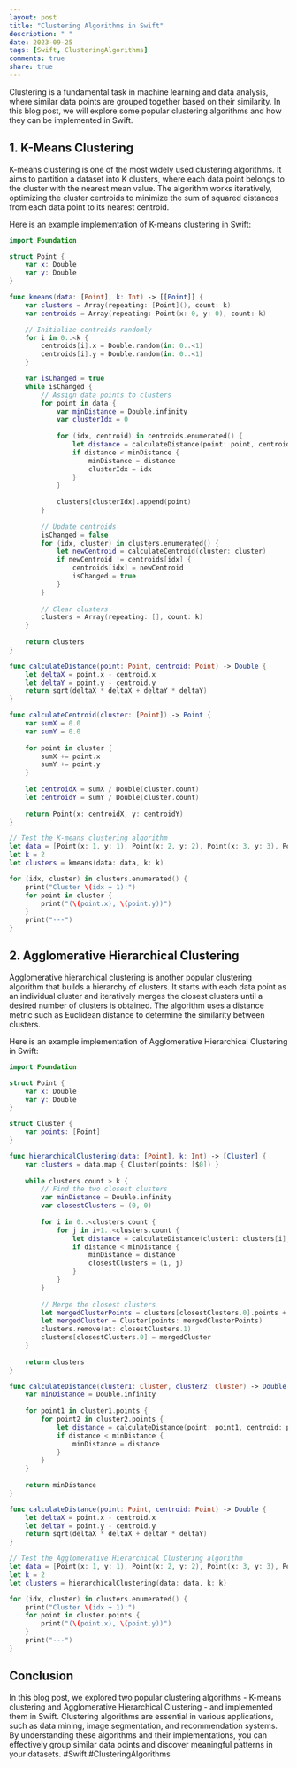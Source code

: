 ```yaml
---
layout: post
title: "Clustering Algorithms in Swift"
description: " "
date: 2023-09-25
tags: [Swift, ClusteringAlgorithms]
comments: true
share: true
---
```


Clustering is a fundamental task in machine learning and data analysis, where similar data points are grouped together based on their similarity. In this blog post, we will explore some popular clustering algorithms and how they can be implemented in Swift.

## 1. K-Means Clustering

K-means clustering is one of the most widely used clustering algorithms. It aims to partition a dataset into K clusters, where each data point belongs to the cluster with the nearest mean value. The algorithm works iteratively, optimizing the cluster centroids to minimize the sum of squared distances from each data point to its nearest centroid.

Here is an example implementation of K-means clustering in Swift:

```swift
import Foundation

struct Point {
    var x: Double
    var y: Double
}

func kmeans(data: [Point], k: Int) -> [[Point]] {
    var clusters = Array(repeating: [Point](), count: k)
    var centroids = Array(repeating: Point(x: 0, y: 0), count: k)

    // Initialize centroids randomly
    for i in 0..<k {
        centroids[i].x = Double.random(in: 0..<1)
        centroids[i].y = Double.random(in: 0..<1)
    }

    var isChanged = true
    while isChanged {
        // Assign data points to clusters
        for point in data {
            var minDistance = Double.infinity
            var clusterIdx = 0
            
            for (idx, centroid) in centroids.enumerated() {
                let distance = calculateDistance(point: point, centroid: centroid)
                if distance < minDistance {
                    minDistance = distance
                    clusterIdx = idx
                }
            }
            
            clusters[clusterIdx].append(point)
        }
        
        // Update centroids
        isChanged = false
        for (idx, cluster) in clusters.enumerated() {
            let newCentroid = calculateCentroid(cluster: cluster)
            if newCentroid != centroids[idx] {
                centroids[idx] = newCentroid
                isChanged = true
            }
        }
        
        // Clear clusters
        clusters = Array(repeating: [], count: k)
    }
    
    return clusters
}

func calculateDistance(point: Point, centroid: Point) -> Double {
    let deltaX = point.x - centroid.x
    let deltaY = point.y - centroid.y
    return sqrt(deltaX * deltaX + deltaY * deltaY)
}

func calculateCentroid(cluster: [Point]) -> Point {
    var sumX = 0.0
    var sumY = 0.0
    
    for point in cluster {
        sumX += point.x
        sumY += point.y
    }
    
    let centroidX = sumX / Double(cluster.count)
    let centroidY = sumY / Double(cluster.count)
    
    return Point(x: centroidX, y: centroidY)
}

// Test the K-means clustering algorithm
let data = [Point(x: 1, y: 1), Point(x: 2, y: 2), Point(x: 3, y: 3), Point(x: 10, y: 10), Point(x: 11, y: 11), Point(x: 12, y: 12)]
let k = 2
let clusters = kmeans(data: data, k: k)

for (idx, cluster) in clusters.enumerated() {
    print("Cluster \(idx + 1):")
    for point in cluster {
        print("(\(point.x), \(point.y))")
    }
    print("---")
}
```

## 2. Agglomerative Hierarchical Clustering

Agglomerative hierarchical clustering is another popular clustering algorithm that builds a hierarchy of clusters. It starts with each data point as an individual cluster and iteratively merges the closest clusters until a desired number of clusters is obtained. The algorithm uses a distance metric such as Euclidean distance to determine the similarity between clusters.

Here is an example implementation of Agglomerative Hierarchical Clustering in Swift:

```swift
import Foundation

struct Point {
    var x: Double
    var y: Double
}

struct Cluster {
    var points: [Point]
}

func hierarchicalClustering(data: [Point], k: Int) -> [Cluster] {
    var clusters = data.map { Cluster(points: [$0]) }
    
    while clusters.count > k {
        // Find the two closest clusters
        var minDistance = Double.infinity
        var closestClusters = (0, 0)
        
        for i in 0..<clusters.count {
            for j in i+1..<clusters.count {
                let distance = calculateDistance(cluster1: clusters[i], cluster2: clusters[j])
                if distance < minDistance {
                    minDistance = distance
                    closestClusters = (i, j)
                }
            }
        }
        
        // Merge the closest clusters
        let mergedClusterPoints = clusters[closestClusters.0].points + clusters[closestClusters.1].points
        let mergedCluster = Cluster(points: mergedClusterPoints)
        clusters.remove(at: closestClusters.1)
        clusters[closestClusters.0] = mergedCluster
    }
    
    return clusters
}

func calculateDistance(cluster1: Cluster, cluster2: Cluster) -> Double {
    var minDistance = Double.infinity
    
    for point1 in cluster1.points {
        for point2 in cluster2.points {
            let distance = calculateDistance(point: point1, centroid: point2)
            if distance < minDistance {
                minDistance = distance
            }
        }
    }
    
    return minDistance
}

func calculateDistance(point: Point, centroid: Point) -> Double {
    let deltaX = point.x - centroid.x
    let deltaY = point.y - centroid.y
    return sqrt(deltaX * deltaX + deltaY * deltaY)
}

// Test the Agglomerative Hierarchical Clustering algorithm
let data = [Point(x: 1, y: 1), Point(x: 2, y: 2), Point(x: 3, y: 3), Point(x: 10, y: 10), Point(x: 11, y: 11), Point(x: 12, y: 12)]
let k = 2
let clusters = hierarchicalClustering(data: data, k: k)

for (idx, cluster) in clusters.enumerated() {
    print("Cluster \(idx + 1):")
    for point in cluster.points {
        print("(\(point.x), \(point.y))")
    }
    print("---")
}
```

## Conclusion

In this blog post, we explored two popular clustering algorithms - K-means clustering and Agglomerative Hierarchical Clustering - and implemented them in Swift. Clustering algorithms are essential in various applications, such as data mining, image segmentation, and recommendation systems. By understanding these algorithms and their implementations, you can effectively group similar data points and discover meaningful patterns in your datasets. #Swift #ClusteringAlgorithms